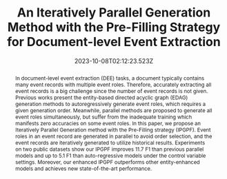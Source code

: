 ---
abstract: In document-level event extraction (DEE) tasks, a document typically contains many event records with multiple event roles. Therefore, accurately extracting all event records is a big challenge since the number of event records is not given. Previous works present the entity-based directed acyclic graph (EDAG) generation methods to autoregressively generate event roles, which requires a given generation order. Meanwhile, parallel methods are proposed to generate all event roles simultaneously, but suffer from the inadequate training which manifests zero accuracies on some event roles. In this paper, we propose an Iteratively Parallel Generation method with the Pre-Filling strategy (IPGPF). Event roles in an event record are generated in parallel to avoid order selection, and the event records are iteratively generated to utilize historical results. Experiments on two public datasets show our IPGPF improves 11.7 F1 than previous parallel models and up to 5.1 F1 than auto-regressive models under the control variable settings. Moreover, our enhanced IPGPF outperforms other entity-enhanced models and achieves new state-of-the-art performance.
slides: ""
url_pdf: https://aclanthology.org/2023.emnlp-main.668/
publication_types:
  - "1"
authors:
  - admin
  - Runxin Xu
  - Ying Zeng
  - Jiaze Chen
  - Zhouwang Yang
  - Weinan E
author_notes: []
publication: In *Proceedings of the 2023 Conference on Empirical Methods in Natural Language Processing (**EMNLP 2023**)*
summary: "We propose an iteratively parallel generation methods for document-level extraction to alleviate the inadequate training of parallel methods."
url_dataset: ""
url_project: ""
publication_short: ""
url_source: ""
url_video: ""
title: An Iteratively Parallel Generation Method with the Pre-Filling Strategy for Document-level Event Extraction
doi: ""
featured: true
tags: []
projects: []
image:
  caption: ""
  focal_point: ""
  preview_only: false
  filename: 4.svg
date: 2023-10-08T02:12:23.523Z
url_slides: ""
publishDate: 2023-10-08T00:00:00.000Z
url_poster: ""
url_code: ""
---
